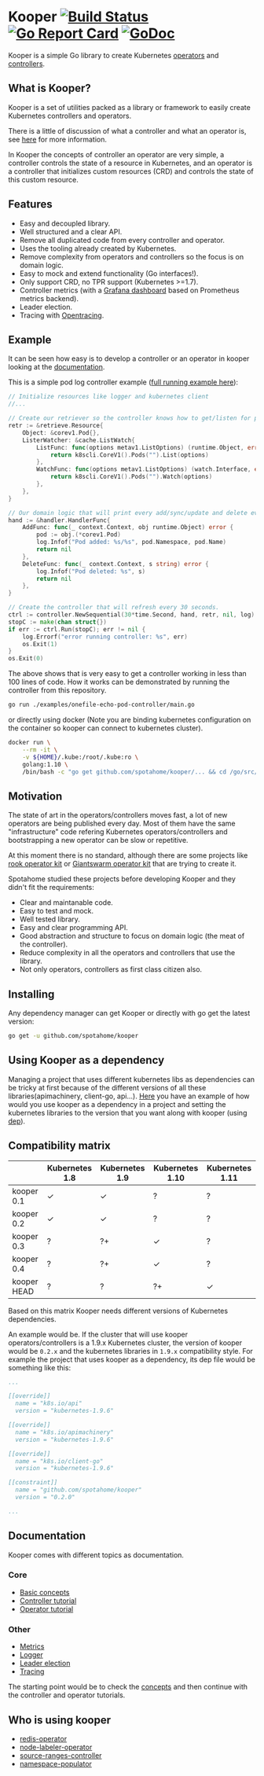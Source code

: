 # Kooper [![Build Status][travis-image]][travis-url] [![Go Report Card][goreport-image]][goreport-url] [![GoDoc][godoc-image]][godoc-url]

Kooper is a simple Go library to create Kubernetes [operators](https://coreos.com/operators/) and [controllers](https://github.com/kubernetes/community/blob/master/contributors/devel/controllers.md).

## What is Kooper?

Kooper is a set of utilities packed as a library or framework to easily create Kubernetes controllers and operators.

There is a little of discussion of what a controller and what an operator is, see [here](https://stackoverflow.com/questions/47848258/kubernetes-controller-vs-kubernetes-operator) for more information.

In Kooper the concepts of controller an operator are very simple, a controller controls the state of a resource in Kubernetes, and an operator is a controller that initializes custom resources (CRD) and controls the state of this custom resource.

## Features

- Easy and decoupled library.
- Well structured and a clear API.
- Remove all duplicated code from every controller and operator.
- Uses the tooling already created by Kubernetes.
- Remove complexity from operators and controllers so the focus is on domain logic.
- Easy to mock and extend functionality (Go interfaces!).
- Only support CRD, no TPR support (Kubernetes >=1.7).
- Controller metrics (with a [Grafana dashboard][grafana-dashboard] based on Prometheus metrics backend).
- Leader election.
- Tracing with [Opentracing][opentracing-url].

## Example

It can be seen how easy is to develop a controller or an operator in kooper looking at the [documentation](docs).

This is a simple pod log controller example ([full running example here](https://github.com/spotahome/kooper/blob/master/examples/onefile-echo-pod-controller/main.go)):

```go
// Initialize resources like logger and kubernetes client
//...

// Create our retriever so the controller knows how to get/listen for pod events.
retr := &retrieve.Resource{
    Object: &corev1.Pod{},
    ListerWatcher: &cache.ListWatch{
        ListFunc: func(options metav1.ListOptions) (runtime.Object, error) {
            return k8scli.CoreV1().Pods("").List(options)
        },
        WatchFunc: func(options metav1.ListOptions) (watch.Interface, error) {
            return k8scli.CoreV1().Pods("").Watch(options)
        },
    },
}

// Our domain logic that will print every add/sync/update and delete event.
hand := &handler.HandlerFunc{
    AddFunc: func(_ context.Context, obj runtime.Object) error {
        pod := obj.(*corev1.Pod)
        log.Infof("Pod added: %s/%s", pod.Namespace, pod.Name)
        return nil
    },
    DeleteFunc: func(_ context.Context, s string) error {
        log.Infof("Pod deleted: %s", s)
        return nil
    },
}

// Create the controller that will refresh every 30 seconds.
ctrl := controller.NewSequential(30*time.Second, hand, retr, nil, log)
stopC := make(chan struct{})
if err := ctrl.Run(stopC); err != nil {
    log.Errorf("error running controller: %s", err)
    os.Exit(1)
}
os.Exit(0)
```

The above shows that is very easy to get a controller working in less than 100 lines of code. How it works can be demonstrated by running the controller from this repository.

```bash
go run ./examples/onefile-echo-pod-controller/main.go
```

or directly using docker (Note you are binding kubernetes configuration on the container so kooper can connect to kubernetes cluster).

```bash
docker run \
    --rm -it \
    -v ${HOME}/.kube:/root/.kube:ro \
    golang:1.10 \
    /bin/bash -c "go get github.com/spotahome/kooper/... && cd /go/src/github.com/spotahome/kooper && go run ./examples/onefile-echo-pod-controller/main.go"
```

## Motivation

The state of art in the operators/controllers moves fast, a lot of new operators are being published every day. Most of them have the same "infrastructure" code refering Kubernetes operators/controllers and bootstrapping a new operator can be slow or repetitive.

At this moment there is no standard, although there are some projects like [rook operator kit](https://github.com/rook/operator-kit) or [Giantswarm operator kit](https://github.com/giantswarm/operatorkit) that are trying to create it.

Spotahome studied these projects before developing Kooper and they didn't fit the requirements:

- Clear and maintanable code.
- Easy to test and mock.
- Well tested library.
- Easy and clear programming API.
- Good abstraction and structure to focus on domain logic (the meat of the controller).
- Reduce complexity in all the operators and controllers that use the library.
- Not only operators, controllers as first class citizen also.

## Installing

Any dependency manager can get Kooper or directly with go get the latest version:

```bash
go get -u github.com/spotahome/kooper
```

## Using Kooper as a dependency

Managing a project that uses different kubernetes libs as dependencies can be tricky at first because of the different versions of all these libraries(apimachinery, client-go, api...). [Here][dependency-example] you have an example of how would you use kooper as a dependency in a project and setting the kubernetes libraries to the version that you want along with kooper (using [dep][dep-project]).

## Compatibility matrix

|             | Kubernetes 1.8 | Kubernetes 1.9 | Kubernetes 1.10 | Kubernetes 1.11 |
| ----------- | -------------- | -------------- | --------------- | --------------- |
| kooper 0.1  | ✓              | ✓              | ?               | ?               |
| kooper 0.2  | ✓              | ✓              | ?               | ?               |
| kooper 0.3  | ?              | ?+             | ✓               | ?               |
| kooper 0.4  | ?              | ?+             | ✓               | ?               |
| kooper HEAD | ?              | ?              | ?+              | ✓               |

Based on this matrix Kooper needs different versions of Kubernetes dependencies.

An example would be. If the cluster that will use kooper operators/controllers is a 1.9.x Kubernetes cluster, the version of kooper would be `0.2.x` and the kubernetes libraries in `1.9.x` compatibility style. For example the project that uses kooper as a dependency, its dep file would be something like this:

```yaml
...

[[override]]
  name = "k8s.io/api"
  version = "kubernetes-1.9.6"

[[override]]
  name = "k8s.io/apimachinery"
  version = "kubernetes-1.9.6"

[[override]]
  name = "k8s.io/client-go"
  version = "kubernetes-1.9.6"

[[constraint]]
  name = "github.com/spotahome/kooper"
  version = "0.2.0"

...
```

## Documentation

Kooper comes with different topics as documentation.

### Core

- [Basic concepts](docs/concepts.md)
- [Controller tutorial](docs/controller-tutorial.md)
- [Operator tutorial](docs/operator-tutorial.md)

### Other

- [Metrics](docs/metrics.md)
- [Logger](docs/logger.md)
- [Leader election](docs/leader-election.md)
- [Tracing](docs/tracing.md)

The starting point would be to check the [concepts](docs/concepts.md) and then continue with the controller and operator tutorials.

## Who is using kooper

- [redis-operator](https://github.com/spotahome/redis-operator)
- [node-labeler-operator](https://github.com/barpilot/node-labeler-operator)
- [source-ranges-controller](https://github.com/jeffersongirao/source-ranges-controller)
- [namespace-populator](https://github.com/barpilot/namespace-populator)

[travis-image]: https://travis-ci.org/spotahome/kooper.svg?branch=master
[travis-url]: https://travis-ci.org/spotahome/kooper
[goreport-image]: https://goreportcard.com/badge/github.com/spotahome/kooper
[goreport-url]: https://goreportcard.com/report/github.com/spotahome/kooper
[godoc-image]: https://godoc.org/github.com/spotahome/kooper?status.svg
[godoc-url]: https://godoc.org/github.com/spotahome/kooper
[dependency-example]: https://github.com/slok/kooper-as-dependency
[dep-project]: https://github.com/golang/dep
[opentracing-url]: http://opentracing.io/
[grafana-dashboard]: https://grafana.com/dashboards/7082
